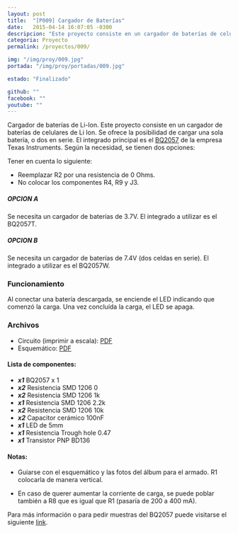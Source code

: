 ```yaml
---
layout: post
title:  "[P009] Cargador de Baterías"
date:   2015-04-14 16:07:05 -0300
descripcion: "Este proyecto consiste en un cargador de baterías de celulares de Li Ion. Se ofrece la posibilidad de cargar una sola batería, o dos en serie."
categoria: Proyecto
permalink: /proyectos/009/

img: "/img/proy/009.jpg"
portada: "/img/proy/portadas/009.jpg"

estado: "Finalizado"

github: ""
facebook: ""
youtube: ""
---
```


Cargador de baterías de Li-Ion. Este proyecto consiste en un cargador de baterías de celulares de Li Ion. Se ofrece la posibilidad de cargar una sola batería, o dos en serie. El integrado principal es el [BQ2057](http://www.ti.com/lit/ds/symlink/bq2057w.pdf) de la empresa Texas Instruments. Según la necesidad, se tienen dos opciones:

Tener en cuenta lo siguiente:

- Reemplazar R2 por una resistencia de 0 Ohms.
- No colocar los componentes R4, R9 y J3.

##### OPCION A

Se necesita un cargador de baterías de 3.7V. El integrado a utilizar es el BQ2057T.

##### OPCION B

Se necesita un cargador de baterías de 7.4V (dos celdas en serie). El integrado a utilizar es el BQ2057W.

### Funcionamiento

Al conectar una batería descargada, se enciende el LED indicando que comenzó la carga. Una vez concluída la carga, el LED se apaga.

### Archivos

- Circuito (imprimir a escala): [PDF](/files/proyectos/009/009_PCB.pdf)
- Esquemático: [PDF](/files/proyectos/009/009_Esquematico.pdf)

#### Lista de componentes:

- ***x1*** BQ2057 x 1
- ***x2*** Resistencia SMD 1206 0
- ***x2*** Resistencia SMD 1206 1k
- ***x1*** Resistencia SMD 1206 2.2k
- ***x2*** Resistencia SMD 1206 10k
- ***x2*** Capacitor cerámico 100nF
- ***x1*** LED de 5mm
- ***x1*** Resistencia Trough hole 0.47
- ***x1*** Transistor PNP BD136

#### Notas:

- Guiarse con el esquemático y las fotos del álbum para el armado. R1 colocarla de manera vertical.

- En caso de querer aumentar la corriente de carga, se puede poblar también a R8 que es igual que R1 (pasaría de 200 a 400 mA).

Para más información o para pedir muestras del BQ2057 puede visitarse el siguiente [link](http://www.ti.com/product/bq2057).
